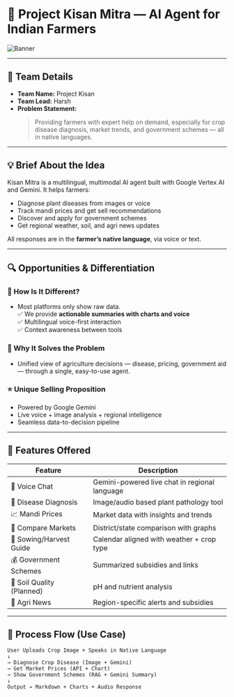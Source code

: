 # 🌾 Project Kisan Mitra — AI Agent for Indian Farmers

![Banner](https://lh3.google.com/u/0/d/1879t7jd9va_1goNjOsi4juVkI9Rg8ct3=w2880-h1720-iv1?auditContext=forDisplay)

---

## 👥 Team Details

- **Team Name:** Project Kisan
- **Team Lead:** Harsh
- **Problem Statement:**  
  > Providing farmers with expert help on demand, especially for crop disease diagnosis, market trends, and government schemes — all in native languages.

---

## 💡 Brief About the Idea

Kisan Mitra is a multilingual, multimodal AI agent built with Google Vertex AI and Gemini. It helps farmers:

- Diagnose plant diseases from images or voice
- Track mandi prices and get sell recommendations
- Discover and apply for government schemes
- Get regional weather, soil, and agri news updates

All responses are in the **farmer’s native language**, via voice or text.

---

## 🔍 Opportunities & Differentiation

### 🚀 How Is It Different?
- Most platforms only show raw data.  
  ✅ We provide **actionable summaries with charts and voice**  
  ✅ Multilingual voice-first interaction  
  ✅ Context awareness between tools

### 🧠 Why It Solves the Problem
- Unified view of agriculture decisions — disease, pricing, government aid — through a single, easy-to-use agent.

### ⭐ Unique Selling Proposition
- Powered by Google Gemini  
- Live voice + image analysis + regional intelligence  
- Seamless data-to-decision pipeline

---

## 🧰 Features Offered

| Feature | Description |
|--------|-------------|
| 🧠 Voice Chat | Gemini-powered live chat in regional language |
| 🌾 Disease Diagnosis | Image/audio based plant pathology tool |
| 📈 Mandi Prices | Market data with insights and trends |
| 🔄 Compare Markets | District/state comparison with graphs |
| 📅 Sowing/Harvest Guide | Calendar aligned with weather + crop type |
| 💰 Government Schemes | Summarized subsidies and links |
| 🧪 Soil Quality (Planned) | pH and nutrient analysis |
| 📰 Agri News | Region-specific alerts and subsidies |

---

## 🔁 Process Flow (Use Case)

```text
User Uploads Crop Image + Speaks in Native Language
↓
→ Diagnose Crop Disease (Image + Gemini)
→ Get Market Prices (API + Chart)
→ Show Government Schemes (RAG + Gemini Summary)
↓
Output → Markdown + Charts + Audio Response